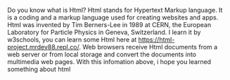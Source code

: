   Do you know what is Html? Html stands for Hypertext Markup language. It is a coding and a markup language used for creating websites and apps. Html was invented by Tim Berners-Lee in 1989 at CERN, the European Laboratory for Particle Physics in Geneva, Switzerland. I learn it by w3schools, you can learn some Html here at https://html-project.mrdev88.repl.co/. Web browsers receive Html documents from a web server or from local storage and convert the documents into multimedia web pages. With this infomation above, i hope you learned something about html